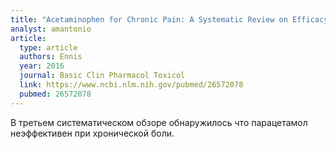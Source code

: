 ```yaml
---
title: "Acetaminophen for Chronic Pain: A Systematic Review on Efficacy"
analyst: amantonio
article:
  type: article
  authors: Ennis
  year: 2016
  journal: Basic Clin Pharmacol Toxicol
  link: https://www.ncbi.nlm.nih.gov/pubmed/26572078
  pubmed: 26572078
---
```


В третьем систематическом обзоре обнаружилось что парацетамол неэффективен при хронической боли.
